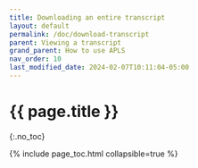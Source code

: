 ```yaml
---
title: Downloading an entire transcript
layout: default
permalink: /doc/download-transcript
parent: Viewing a transcript
grand_parent: How to use APLS
nav_order: 10
last_modified_date: 2024-02-07T10:11:04-05:00
---
```


# {{ page.title }}
{:.no_toc}

{% include page_toc.html collapsible=true %}
